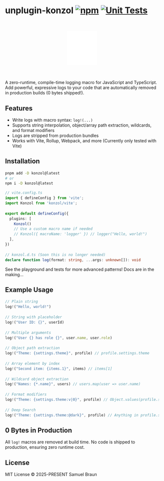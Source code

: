 # unplugin-konzol [![npm](https://img.shields.io/npm/v/konzol.svg)](https://npmjs.com/package/unplugin-macros) [![Unit Tests](https://github.com/web-dev-sam/konzol/actions/workflows/ci.yml/badge.svg)](https://github.com/web-dev-sam/konzol/actions/workflows/ci.yml)
&nbsp;
<p align="center">
<img src="https://raw.githubusercontent.com/web-dev-sam/konzol/9adc7003011a194caaf4495290de485a16dd5e47/docs/logo.svg" width="100">
</p>
&nbsp;

A zero-runtime, compile-time logging macro for JavaScript and TypeScript. Add powerful, expressive logs to your code that are automatically removed in production builds (0 bytes shipped!).

## Features

- Write logs with macro syntax: `log!(...)`
- Supports string interpolation, object/array path extraction, wildcards, and format modifiers
- Logs are stripped from production bundles
- Works with Vite, Rollup, Webpack, and more (Currently only tested with Vite)

## Installation

```sh
pnpm add -D konzol@latest
# or
npm i -D konzol@latest
```

```ts
// vite.config.ts
import { defineConfig } from 'vite';
import Konzol from 'konzol/vite';

export default defineConfig({
  plugins: [
    Konzol()
    // Use a custom macro name if needed
    // Konzol({ macroName: 'logger' }) // logger("Hello, world!")
  ],
})

// konzol.d.ts (Soon this is no longer needed)
declare function log(format: string, ...args: unknown[]): void
```

See the playground and tests for more advanced patterns! Docs are in the making...

## Example Usage

```ts
// Plain string
log!("Hello, world!")

// String with placeholder
log!("User ID: {}", userId)

// Multiple arguments
log!("User {} has role {}", user.name, user.role)

// Object path extraction
log!("Theme: {settings.theme}", profile) // profile.settings.theme

// Array element by index
log!("Second item: {items.1}", items) // items[1]

// Wildcard object extraction
log!("Names: {*.name}", users) // users.map(user => user.name)

// Format modifiers
log!("Theme: {settings.theme:v|0}", profile) // Object.values(profile.settings.theme)[0]

// Deep Search
log!("Theme: {settings.theme:@dark}", profile) // Anything in profile.settings.theme that includes "dark" like "github-dark"
```

## 0 Bytes in Production

All `log!` macros are removed at build time. No code is shipped to production, ensuring zero runtime cost.

## License
MIT License © 2025-PRESENT Samuel Braun
